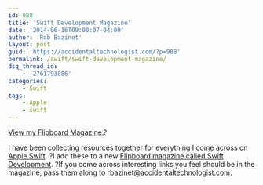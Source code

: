 ```yaml
---
id: 988
title: 'Swift Development Magazine'
date: '2014-06-16T09:00:07-04:00'
author: 'Rob Bazinet'
layout: post
guid: 'https://accidentaltechnologist.com/?p=988'
permalink: /swift/swift-development-magazine/
dsq_thread_id:
    - '2761793886'
categories:
    - Swift
tags:
    - Apple
    - swift
---
```


[View my Flipboard Magazine.](https://flipboard.com/section/swift-development-bUsx5i)?

I have been collecting resources together for everything I come across on [Apple Swift](https://developer.apple.com/swift/). ?I add these to a new [Flipboard magazine called Swift Development](https://flipboard.com/section/swift-development-bUsx5i). ?If you come across interesting links you feel should be in the magazine, pass them along to <rbazinet@accidentaltechnologist.com>.